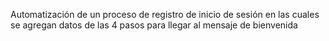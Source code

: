 Automatización de un proceso de registro de inicio de sesión en las cuales se agregan datos de las 4 pasos para llegar al mensaje de bienvenida